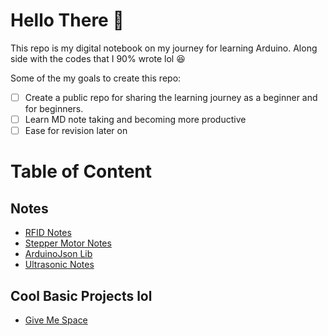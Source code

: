 # Hello There :wave:
This repo is my digital notebook on my journey for learning Arduino.
Along side with the codes that I 90% wrote lol :laughing:

Some of the my goals to create this repo:
* [ ] Create a public repo for sharing the learning journey as a beginner and for beginners.
* [ ] Learn MD note taking and becoming more productive
* [ ] Ease for revision later on

# Table of Content

## Notes
+ [RFID Notes](RFID/RFID.md)
+ [Stepper Motor Notes](StepperMotor/Stepper.md)
+ [ArduinoJson Lib](DHT11_JSON/DHT11JSON.md)
+ [Ultrasonic Notes](Ultrasonic/Ultrasonic.md)

## Cool Basic Projects lol
* [Give Me Space](BasicProject/GiveMeSpace/GiveMeSpaceProject.md)
